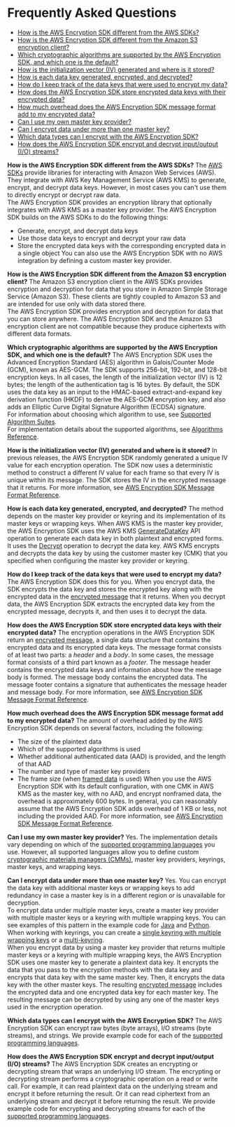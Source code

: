 # Frequently Asked Questions<a name="faq"></a>
+ [How is the AWS Encryption SDK different from the AWS SDKs?](#aws-sdks)
+ [How is the AWS Encryption SDK different from the Amazon S3 encryption client?](#s3-encryption-client)
+ [Which cryptographic algorithms are supported by the AWS Encryption SDK, and which one is the default?](#supported-algorithms-faq)
+ [How is the initialization vector \(IV\) generated and where is it stored?](#iv-generation)
+ [How is each data key generated, encrypted, and decrypted?](#key-generation)
+ [How do I keep track of the data keys that were used to encrypt my data?](#track-keys)
+ [How does the AWS Encryption SDK store encrypted data keys with their encrypted data?](#store-encrypted-keys)
+ [How much overhead does the AWS Encryption SDK message format add to my encrypted data?](#overhead)
+ [Can I use my own master key provider?](#own-provider)
+ [Can I encrypt data under more than one master key?](#multiple-master-keys)
+ [Which data types can I encrypt with the AWS Encryption SDK?](#data-types)
+ [How does the AWS Encryption SDK encrypt and decrypt input/output \(I/O\) streams?](#streams)

**How is the AWS Encryption SDK different from the AWS SDKs?**  <a name="aws-sdks"></a>
The [AWS SDKs](https://aws.amazon.com/tools/) provide libraries for interacting with Amazon Web Services \(AWS\)\. They integrate with AWS Key Management Service \(AWS KMS\) to generate, encrypt, and decrypt data keys\. However, in most cases you can't use them to directly encrypt or decrypt raw data\.  
The AWS Encryption SDK provides an encryption library that optionally integrates with AWS KMS as a master key provider\. The AWS Encryption SDK builds on the AWS SDKs to do the following things:  
+ Generate, encrypt, and decrypt data keys
+ Use those data keys to encrypt and decrypt your raw data
+ Store the encrypted data keys with the corresponding encrypted data in a single object
You can also use the AWS Encryption SDK with no AWS integration by defining a custom master key provider\.

**How is the AWS Encryption SDK different from the Amazon S3 encryption client?**  <a name="s3-encryption-client"></a>
The Amazon S3 encryption client in the AWS SDKs provides encryption and decryption for data that you store in Amazon Simple Storage Service \(Amazon S3\)\. These clients are tightly coupled to Amazon S3 and are intended for use only with data stored there\.  
The AWS Encryption SDK provides encryption and decryption for data that you can store anywhere\. The AWS Encryption SDK and the Amazon S3 encryption client are not compatible because they produce ciphertexts with different data formats\.

**Which cryptographic algorithms are supported by the AWS Encryption SDK, and which one is the default?**  <a name="supported-algorithms-faq"></a>
The AWS Encryption SDK uses the Advanced Encryption Standard \(AES\) algorithm in Galois/Counter Mode \(GCM\), known as AES\-GCM\. The SDK supports 256\-bit, 192\-bit, and 128\-bit encryption keys\. In all cases, the length of the initialization vector \(IV\) is 12 bytes; the length of the authentication tag is 16 bytes\. By default, the SDK uses the data key as an input to the HMAC\-based extract\-and\-expand key derivation function \(HKDF\) to derive the AES\-GCM encryption key, and also adds an Elliptic Curve Digital Signature Algorithm \(ECDSA\) signature\.  
For information about choosing which algorithm to use, see [Supported Algorithm Suites](supported-algorithms.md)\.  
For implementation details about the supported algorithms, see [Algorithms Reference](algorithms-reference.md)\.

**How is the initialization vector \(IV\) generated and where is it stored?**  <a name="iv-generation"></a>
In previous releases, the AWS Encryption SDK randomly generated a unique IV value for each encryption operation\. The SDK now uses a deterministic method to construct a different IV value for each frame so that every IV is unique within its message\. The SDK stores the IV in the encrypted message that it returns\. For more information, see [AWS Encryption SDK Message Format Reference](message-format.md)\.

**How is each data key generated, encrypted, and decrypted?**  <a name="key-generation"></a>
The method depends on the master key provider or keyring and its implementation of its master keys or wrapping keys\. When AWS KMS is the master key provider, the AWS Encryption SDK uses the AWS KMS [GenerateDataKey](https://docs.aws.amazon.com/kms/latest/APIReference/API_GenerateDataKey.html) API operation to generate each data key in both plaintext and encrypted forms\. It uses the [Decrypt](https://docs.aws.amazon.com/kms/latest/APIReference/API_Decrypt.html) operation to decrypt the data key\. AWS KMS encrypts and decrypts the data key by using the customer master key \(CMK\) that you specified when configuring the master key provider or keyring\.

**How do I keep track of the data keys that were used to encrypt my data?**  <a name="track-keys"></a>
The AWS Encryption SDK does this for you\. When you encrypt data, the SDK encrypts the data key and stores the encrypted key along with the encrypted data in the [encrypted message](concepts.md#message) that it returns\. When you decrypt data, the AWS Encryption SDK extracts the encrypted data key from the encrypted message, decrypts it, and then uses it to decrypt the data\.

**How does the AWS Encryption SDK store encrypted data keys with their encrypted data?**  <a name="store-encrypted-keys"></a>
The encryption operations in the AWS Encryption SDK return an [encrypted message](concepts.md#message), a single data structure that contains the encrypted data and its encrypted data keys\. The message format consists of at least two parts: a *header* and a *body*\. In some cases, the message format consists of a third part known as a *footer*\. The message header contains the encrypted data keys and information about how the message body is formed\. The message body contains the encrypted data\. The message footer contains a signature that authenticates the message header and message body\. For more information, see [AWS Encryption SDK Message Format Reference](message-format.md)\.

**How much overhead does the AWS Encryption SDK message format add to my encrypted data?**  <a name="overhead"></a>
The amount of overhead added by the AWS Encryption SDK depends on several factors, including the following:  
+ The size of the plaintext data
+ Which of the supported algorithms is used
+ Whether additional authenticated data \(AAD\) is provided, and the length of that AAD
+ The number and type of master key providers
+ The frame size \(when [framed data](message-format.md#body-framing) is used\)
When you use the AWS Encryption SDK with its default configuration, with one CMK in AWS KMS as the master key, with no AAD, and encrypt nonframed data, the overhead is approximately 600 bytes\. In general, you can reasonably assume that the AWS Encryption SDK adds overhead of 1 KB or less, not including the provided AAD\. For more information, see [AWS Encryption SDK Message Format Reference](message-format.md)\.

**Can I use my own master key provider?**  <a name="own-provider"></a>
Yes\. The implementation details vary depending on which of the [supported programming languages](programming-languages.md) you use\. However, all supported languages allow you to define custom [cryptographic materials managers \(CMMs\)](concepts.md#crypt-materials-manager), master key providers, keyrings, master keys, and wrapping keys\.

**Can I encrypt data under more than one master key?**  <a name="multiple-master-keys"></a>
Yes\. You can encrypt the data key with additional master keys or wrapping keys to add redundancy in case a master key is in a different region or is unavailable for decryption\.  
To encrypt data under multiple master keys, create a master key provider with multiple master keys or a keyring with multiple wrapping keys\. You can see examples of this pattern in the example code for [Java](java-example-code.md#java-example-multiple-providers) and [Python](python-example-code.md#python-example-multiple-providers)\. When working with keyrings, you can create a [single keyring with multiple wrapping keys](choose-keyring.md#kms-keyring-encrypt) or a [multi\-keyring](choose-keyring.md#use-multi-keyring)\.  
When you encrypt data by using a master key provider that returns multiple master keys or a keyring with multiple wrapping keys, the AWS Encryption SDK uses one master key to generate a plaintext data key\. It encrypts the data that you pass to the encryption methods with the data key and encrypts that data key with the same master key\. Then, it encrypts the data key with the other master keys\. The resulting [encrypted message](concepts.md#message) includes the encrypted data and one encrypted data key for each master key\. The resulting message can be decrypted by using any one of the master keys used in the encryption operation\.

**Which data types can I encrypt with the AWS Encryption SDK?**  <a name="data-types"></a>
The AWS Encryption SDK can encrypt raw bytes \(byte arrays\), I/O streams \(byte streams\), and strings\. We provide example code for each of the [supported programming languages](programming-languages.md)\.

**How does the AWS Encryption SDK encrypt and decrypt input/output \(I/O\) streams?**  <a name="streams"></a>
The AWS Encryption SDK creates an encrypting or decrypting stream that wraps an underlying I/O stream\. The encrypting or decrypting stream performs a cryptographic operation on a read or write call\. For example, it can read plaintext data on the underlying stream and encrypt it before returning the result\. Or it can read ciphertext from an underlying stream and decrypt it before returning the result\. We provide example code for encrypting and decrypting streams for each of the [supported programming languages](programming-languages.md)\.